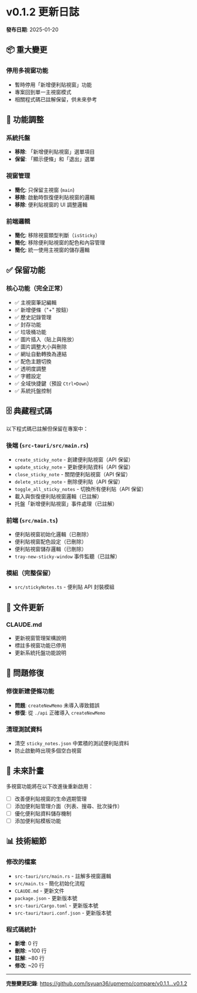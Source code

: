 # v0.1.2 更新日誌

**發布日期**: 2025-01-20

## 📦 重大變更

### 停用多視窗功能
- 暫時停用「新增便利貼視窗」功能
- 專案回到單一主視窗模式
- 相關程式碼已註解保留，供未來參考

## 🔧 功能調整

### 系統托盤
- **移除**: 「新增便利貼視窗」選單項目
- **保留**: 「顯示便條」和「退出」選單

### 視窗管理
- **簡化**: 只保留主視窗 (`main`)
- **移除**: 啟動時恢復便利貼視窗的邏輯
- **移除**: 便利貼視窗的 UI 調整邏輯

### 前端邏輯
- **簡化**: 移除視窗類型判斷（`isSticky`）
- **簡化**: 移除便利貼視窗的配色和內容管理
- **簡化**: 統一使用主視窗的儲存邏輯

## ✅ 保留功能

### 核心功能（完全正常）
- ✅ 主視窗筆記編輯
- ✅ 新增便條（"+" 按鈕）
- ✅ 歷史記錄管理
- ✅ 封存功能
- ✅ 垃圾桶功能
- ✅ 圖片插入（貼上與拖放）
- ✅ 圖片調整大小與刪除
- ✅ 網址自動轉換為連結
- ✅ 配色主題切換
- ✅ 透明度調整
- ✅ 字體設定
- ✅ 全域快捷鍵（預設 `Ctrl+Down`）
- ✅ 系統托盤控制

## 🗄️ 典藏程式碼

以下程式碼已註解但保留在專案中：

### 後端 (`src-tauri/src/main.rs`)
- `create_sticky_note` - 創建便利貼視窗（API 保留）
- `update_sticky_note` - 更新便利貼資料（API 保留）
- `close_sticky_note` - 關閉便利貼視窗（API 保留）
- `delete_sticky_note` - 刪除便利貼（API 保留）
- `toggle_all_sticky_notes` - 切換所有便利貼（API 保留）
- 載入與恢復便利貼視窗邏輯（已註解）
- 托盤「新增便利貼視窗」事件處理（已註解）

### 前端 (`src/main.ts`)
- 便利貼視窗初始化邏輯（已刪除）
- 便利貼視窗配色設定（已刪除）
- 便利貼視窗儲存邏輯（已刪除）
- `tray-new-sticky-window` 事件監聽（已註解）

### 模組（完整保留）
- `src/stickyNotes.ts` - 便利貼 API 封裝模組

## 📝 文件更新

### CLAUDE.md
- 更新視窗管理架構說明
- 標註多視窗功能已停用
- 更新系統托盤功能說明

## 🐛 問題修復

### 修復新建便條功能
- **問題**: `createNewMemo` 未導入導致錯誤
- **修復**: 從 `./api` 正確導入 `createNewMemo`

### 清理測試資料
- 清空 `sticky_notes.json` 中累積的測試便利貼資料
- 防止啟動時出現多個空白視窗

## 🔄 未來計畫

多視窗功能將在以下改進後重新啟用：
- [ ] 改善便利貼視窗的生命週期管理
- [ ] 添加便利貼管理介面（列表、搜尋、批次操作）
- [ ] 優化便利貼資料儲存機制
- [ ] 添加便利貼模板功能

## 📊 技術細節

### 修改的檔案
- `src-tauri/src/main.rs` - 註解多視窗邏輯
- `src/main.ts` - 簡化初始化流程
- `CLAUDE.md` - 更新文件
- `package.json` - 更新版本號
- `src-tauri/Cargo.toml` - 更新版本號
- `src-tauri/tauri.conf.json` - 更新版本號

### 程式碼統計
- **新增**: 0 行
- **刪除**: ~100 行
- **註解**: ~80 行
- **修改**: ~20 行

---

**完整變更記錄**: https://github.com/lsyuan36/upmemo/compare/v0.1.1...v0.1.2
